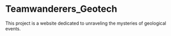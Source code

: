 # Teamwanderers_Geotech
This project is a website dedicated to unraveling the mysteries of geological events.
